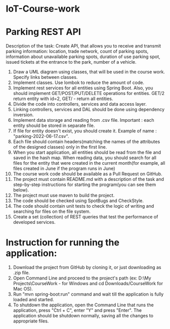 # IoT-Course-work
# Parking REST API
Description of the task: Create API, that allows you to receive and transmit parking information: location, trade network, count of parking spots,
information about unavailable parking spots, duration of use parking spot, issued tickets at the entrance to the park, number of a vehicle.

1. Draw a UML diagram using classes, that will be used in the course work. Specify links between classes.
2. Implement classes. Use lombok to reduce the amount of code.
3. Implement rest services for all entities using Spring Boot. Also, you should implement GET/POST/PUT/DELETE operations for entities. GET/2 return entity with id=2, 
GET/ - return all entities.
4. Divide the code into controllers, services and data access layer.
5. Linking controllers, services and DAL should be done using dependency inversion.
6. Implement data storage and reading from .csv file. Important : each entity should be stored in separate file.
7. If file for entity doesn't exist, you should create it. Example of name : "parking-2022-06-17.csv".
8. Each file should contain headers(matching the names of the attributes of the designed classes) only in the first line.
9. When you start application, all entities should be read from the file and saved in the hash map.
When reading data, you should search for all files for the entity that were created in the current month(for example, all files created in June if the program runs in June)
10. The course work code should be available as a Pull Request on GitHub.
11. The project must contain README.md with a description of the task and step-by-step instructions for starting the program(you can see them below).
12. The project must use maven to build the project.
13. The code should be checked using SpotBugs and CheckStyle.
14. The code should contain unit tests to check the logic of writing and searching for files on the file system.
15. Create a set (collection) of REST queries that test the performance of developed services.

# Instruction for running the application:
1. Download the project from GitHub by cloning it, or just downloading as .zip file.
2. Open Command Line and proceed to the project's path (ex: D:\\My Projects\\CourseWork - for Windows and cd Downloads/CourseWork for Mac OS).
3. Run "mvn spring-boot:run" command and wait till the application is fully loaded and started.
4. To shutdown the application, open the Command Line that runs the application, press "Ctrl + C", enter "Y" and press "Enter". 
The application should be shutdown normally, saving all the changes to appropriate files.